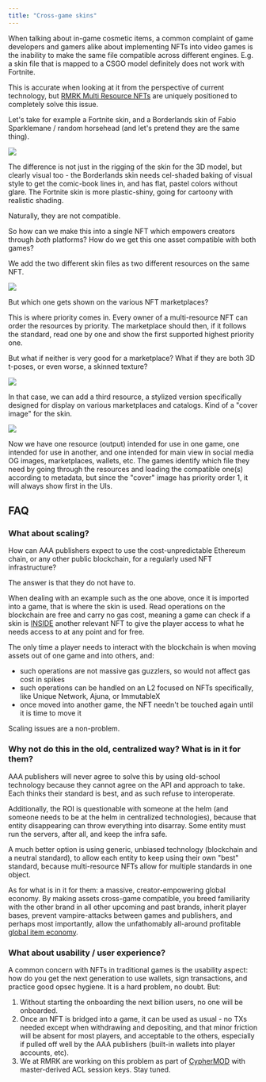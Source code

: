 ```yaml
---
title: "Cross-game skins"
---
```


When talking about in-game cosmetic items, a common complaint of game developers and gamers alike
about implementing NFTs into video games is the inability to make the same file compatible across
different engines. E.g. a skin file that is mapped to a CSGO model definitely does not work with
Fortnite.

This is accurate when looking at it from the perspective of current technology, but
[RMRK Multi Resource NFTs](/lego2-multi-resource) are uniquely positioned to completely solve this
issue.

Let's take for example a Fortnite skin, and a Borderlands skin of Fabio Sparklemane / random
horsehead (and let's pretend they are the same thing).

![](/img/post_imgs/merge.png)

The difference is not just in the rigging of the skin for the 3D model, but clearly visual too - the
Borderlands skin needs cel-shaded baking of visual style to get the comic-book lines in, and has
flat, pastel colors without glare. The Fortnite skin is more plastic-shiny, going for cartoony with
realistic shading.

Naturally, they are not compatible.

So how can we make this into a single NFT which empowers creators through _both_ platforms? How do
we get this one asset compatible with both games?

We add the two different skin files as two different resources on the same NFT.

![](/img/post_imgs/mures_skin.jpg)

But which one gets shown on the various NFT marketplaces?

This is where priority comes in. Every owner of a multi-resource NFT can order the resources by
priority. The marketplace should then, if it follows the standard, read one by one and show the
first supported highest priority one.

But what if neither is very good for a marketplace? What if they are both 3D t-poses, or even worse,
a skinned texture?

![](/img/post_imgs/stretch.jpeg)

In that case, we can add a third resource, a stylized version specifically designed for display on
various marketplaces and catalogs. Kind of a "cover image" for the skin.

![](/img/post_imgs/mures3.jpg)

Now we have one resource (output) intended for use in one game, one intended for use in another, and
one intended for main view in social media OG images, marketplaces, wallets, etc. The games identify
which file they need by going through the resources and loading the compatible one(s) according to
metadata, but since the "cover" image has priority order 1, it will always show first in the UIs.

## FAQ

### What about scaling?

How can AAA publishers expect to use the cost-unpredictable Ethereum chain, or any other public
blockchain, for a regularly used NFT infrastructure?

The answer is that they do not have to.

When dealing with an example such as the one above, once it is imported into a game, that is where
the skin is used. Read operations on the blockchain are free and carry no gas cost, meaning a game
can check if a skin is [INSIDE](/lego1-nested) another relevant NFT to give the player access to
what he needs access to at any point and for free.

The only time a player needs to interact with the blockchain is when moving assets out of one game
and into others, and:

- such operations are not massive gas guzzlers, so would not affect gas cost in spikes
- such operations can be handled on an L2 focused on NFTs specifically, like Unique Network, Ajuna, or ImmutableX
- once moved into another game, the NFT needn't be touched again until it is time to move it

Scaling issues are a non-problem.

### Why not do this in the old, centralized way? What is in it for them?

AAA publishers will never agree to solve this by using old-school technology because they cannot
agree on the API and approach to take. Each thinks their standard is best, and as such refuse to
interoperate.

Additionally, the ROI is questionable with someone at the helm (and someone needs to be at the helm
in centralized technologies), because that entity disappearing can throw everything into disarray. Some entity must run the servers, after all, and keep the infra safe.

A much better option is using generic, unbiased technology (blockchain and a neutral standard), to
allow each entity to keep using their own "best" standard, because multi-resource NFTs allow for
multiple standards in one object.

As for what is in it for them: a massive, creator-empowering global economy. By making assets
cross-game compatible, you breed familiarity with the other brand in all other upcoming and past
brands, inherit player bases, prevent vampire-attacks between games and publishers, and perhaps most
importantly, allow the unfathomably all-around profitable [global item economy](/econ).

### What about usability / user experience?

A common concern with NFTs in traditional games is the usability aspect: how do you get the next
generation to use wallets, sign transactions, and practice good opsec hygiene. It is a hard problem,
no doubt. But:

1. Without starting the onboarding the next billion users, no one will be onboarded.
2. Once an NFT is bridged into a game, it can be used as usual - no TXs needed except when
   withdrawing and depositing, and that minor friction will be absent for most players, and
   acceptable to the others, especially if pulled off well by the AAA publishers (built-in wallets
   into player accounts, etc).
3. We at RMRK are working on this problem as part of [CypherMOD](https://cyphermod.com) with master-derived ACL session keys. Stay tuned.